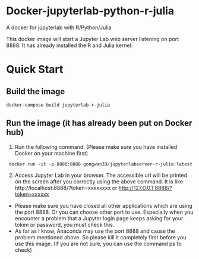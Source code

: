 # Docker-jupyterlab-python-r-julia
A docker for jupyterlab with R/Python/Julia

This docker image will start a Jupyter Lab web server listening on port 8888. It has already installed the R and Julia kernel.

# Quick Start

## Build the image

```
docker-compose build jupyterlab-r-julia
```

## Run the image (it has already been put on Docker hub)

1. Run the following command. (Please make sure you have installed Docker on your machine first)

```
 docker run -it -p 8888:8888 gongwan33/jupyterlabserver-r-julia:latest
```

2. Access Jupyter Lab in your browser. The accessible url will be printed on the screen after you correctly using the above command. It is like  http://localhost:8888/?token=xxxxxxxx or http://127.0.0.1:8888/?token=xxxxxx

* Please make sure you have closed all other applications which are using the port 8888. Or you can choose other port to use. Especially when you encounter a problem that a Jupyter login page keeps asking for your token or password, you must check this. 
* As far as I know, Anaconda may use the port 8888 and cause the problem mentioned above. So please kill it completely first before you use this image. (If you are not sure, you can use the command ps to check)

